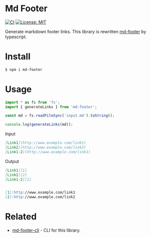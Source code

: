 # Md Footer

[![CI][1]][2]
[![License: MIT][3]][4]

Generate markdown footer links.
This library is rewritten [md-footer][5] by typescript.

# Install

```sh
$ npm i md-footer
```

# Usage

```typescript
import * as fs from 'fs';
import { generateLinks } from 'md-footer';

const md = fs.readFileSync('input.md').toString();

console.log(generateLinks(md));
```

Input
```markdown
[Link1](http://www.example.com/link1)
[Link2](http://www.example.com/link2)
[Link1-2](http://www.example.com/link1)
```

Output
```markdown
[Link1][1]
[Link2][2]
[Link1-2][1]


[1]:http://www.example.com/link1
[2]:http://www.example.com/link2
```

# Related

 - [md-footer-cli](https://www.npmjs.com/package/md-footer-cli) - CLI for this library.

[1]:https://github.com/k-kuroguro/md-footer/actions/workflows/main.yaml/badge.svg
[2]:https://github.com/k-kuroguro/md-footer/actions/workflows/main.yaml
[3]:https://img.shields.io/badge/License-MIT-yellow.svg
[4]:https://opensource.org/licenses/MIT
[5]:https://github.com/sayanarijit/md-footer
